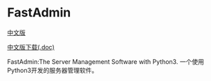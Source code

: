# FastAdmin
[中文版](/README/cn.md)

[中文版下载(.doc)](/README/cn.doc)

FastAdmin:The Server Management Software with Python3. 一个使用Python3开发的服务器管理软件。
